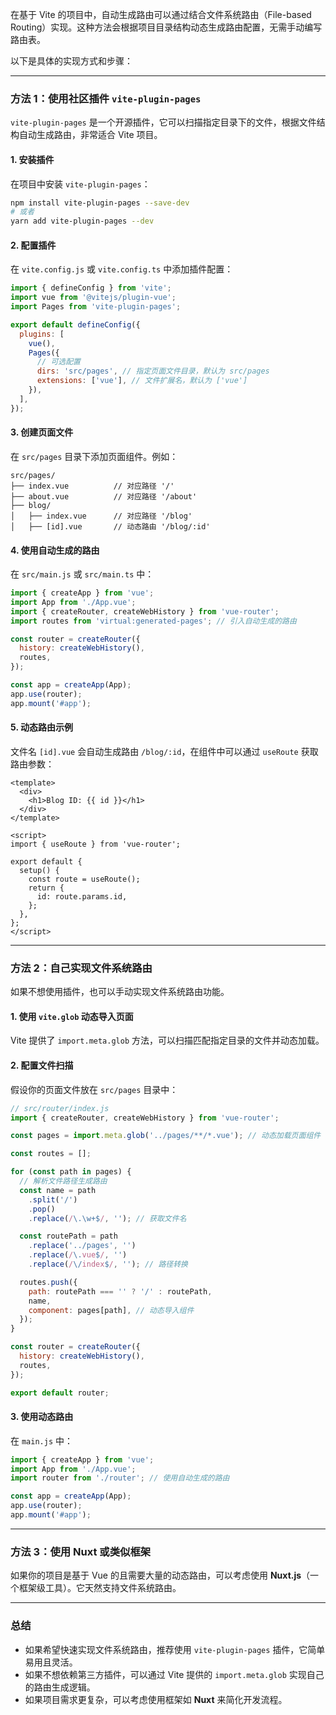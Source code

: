 在基于 Vite 的项目中，自动生成路由可以通过结合文件系统路由（File-based Routing）实现。这种方法会根据项目目录结构动态生成路由配置，无需手动编写路由表。

以下是具体的实现方式和步骤：

---

### 方法 1：使用社区插件 `vite-plugin-pages`

`vite-plugin-pages` 是一个开源插件，它可以扫描指定目录下的文件，根据文件结构自动生成路由，非常适合 Vite 项目。

#### 1. 安装插件

在项目中安装 `vite-plugin-pages`：

```bash
npm install vite-plugin-pages --save-dev
# 或者
yarn add vite-plugin-pages --dev
```

#### 2. 配置插件

在 `vite.config.js` 或 `vite.config.ts` 中添加插件配置：

```javascript
import { defineConfig } from 'vite';
import vue from '@vitejs/plugin-vue';
import Pages from 'vite-plugin-pages';

export default defineConfig({
  plugins: [
    vue(),
    Pages({
      // 可选配置
      dirs: 'src/pages', // 指定页面文件目录，默认为 src/pages
      extensions: ['vue'], // 文件扩展名，默认为 ['vue']
    }),
  ],
});
```

#### 3. 创建页面文件

在 `src/pages` 目录下添加页面组件。例如：

```
src/pages/
├── index.vue          // 对应路径 '/'
├── about.vue          // 对应路径 '/about'
├── blog/
│   ├── index.vue      // 对应路径 '/blog'
│   ├── [id].vue       // 动态路由 '/blog/:id'
```

#### 4. 使用自动生成的路由

在 `src/main.js` 或 `src/main.ts` 中：

```javascript
import { createApp } from 'vue';
import App from './App.vue';
import { createRouter, createWebHistory } from 'vue-router';
import routes from 'virtual:generated-pages'; // 引入自动生成的路由

const router = createRouter({
  history: createWebHistory(),
  routes,
});

const app = createApp(App);
app.use(router);
app.mount('#app');
```

#### 5. 动态路由示例

文件名 `[id].vue` 会自动生成路由 `/blog/:id`，在组件中可以通过 `useRoute` 获取路由参数：

```vue
<template>
  <div>
    <h1>Blog ID: {{ id }}</h1>
  </div>
</template>

<script>
import { useRoute } from 'vue-router';

export default {
  setup() {
    const route = useRoute();
    return {
      id: route.params.id,
    };
  },
};
</script>
```

---

### 方法 2：自己实现文件系统路由

如果不想使用插件，也可以手动实现文件系统路由功能。

#### 1. 使用 `vite.glob` 动态导入页面

Vite 提供了 `import.meta.glob` 方法，可以扫描匹配指定目录的文件并动态加载。

#### 2. 配置文件扫描

假设你的页面文件放在 `src/pages` 目录中：

```javascript
// src/router/index.js
import { createRouter, createWebHistory } from 'vue-router';

const pages = import.meta.glob('../pages/**/*.vue'); // 动态加载页面组件

const routes = [];

for (const path in pages) {
  // 解析文件路径生成路由
  const name = path
    .split('/')
    .pop()
    .replace(/\.\w+$/, ''); // 获取文件名

  const routePath = path
    .replace('../pages', '')
    .replace(/\.vue$/, '')
    .replace(/\/index$/, ''); // 路径转换

  routes.push({
    path: routePath === '' ? '/' : routePath,
    name,
    component: pages[path], // 动态导入组件
  });
}

const router = createRouter({
  history: createWebHistory(),
  routes,
});

export default router;
```

#### 3. 使用动态路由

在 `main.js` 中：

```javascript
import { createApp } from 'vue';
import App from './App.vue';
import router from './router'; // 使用自动生成的路由

const app = createApp(App);
app.use(router);
app.mount('#app');
```

---

### 方法 3：使用 Nuxt 或类似框架

如果你的项目是基于 Vue 的且需要大量的动态路由，可以考虑使用 **Nuxt.js**（一个框架级工具）。它天然支持文件系统路由。

---

### 总结

- 如果希望快速实现文件系统路由，推荐使用 `vite-plugin-pages` 插件，它简单易用且灵活。
- 如果不想依赖第三方插件，可以通过 Vite 提供的 `import.meta.glob` 实现自己的路由生成逻辑。
- 如果项目需求更复杂，可以考虑使用框架如 **Nuxt** 来简化开发流程。